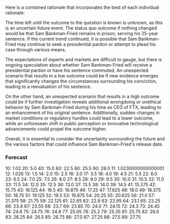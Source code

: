 Here is a combined rationale that incorporates the best of each individual rationale:

The time left until the outcome to the question is known is unknown, as this is an uncertain future event. The status quo outcome if nothing changed would be that Sam Bankman-Fried remains in prison, serving his 25-year sentence. If the current trend continued, it is possible that Sam Bankman-Fried may continue to seek a presidential pardon or attempt to plead his case through various means.

The expectations of experts and markets are difficult to gauge, but there is ongoing speculation about whether Sam Bankman-Fried will receive a presidential pardon or have his sentence commuted. An unexpected scenario that results in a low outcome could be if new evidence emerges that significantly changes the circumstances surrounding his conviction, leading to a reevaluation of his sentence.

On the other hand, an unexpected scenario that results in a high outcome could be if further investigation reveals additional wrongdoing or unethical behavior by Sam Bankman-Fried during his time as CEO of FTX, leading to an enhancement of his original sentence. Additionally, sudden changes in market conditions or regulatory hurdles could lead to a lower outcome, while an unforeseen shift in public perception or innovative technological advancements could propel the outcome higher.

Overall, it is essential to consider the uncertainty surrounding the future and the various factors that could influence Sam Bankman-Fried's release date.

### Forecast

10: 1.02
20: 5.0
40: 15.0
60: 22.5
80: 25.5
90: 28.0
11: 1.0230000000000001
12: 1.026
13: 1.5
14: 2.0
15: 2.5
16: 3.0
17: 3.5
18: 4.0
19: 4.5
21: 5.5
22: 6.0
23: 6.5
24: 7.0
25: 7.5
26: 8.0
27: 8.5
28: 9.0
29: 9.5
30: 10.0
31: 10.5
32: 11.0
33: 11.5
34: 12.0
35: 12.5
36: 13.0
37: 13.5
38: 14.0
39: 14.5
41: 15.375
42: 15.75
43: 16.125
44: 16.5
45: 16.875
46: 17.25
47: 17.625
48: 18.0
49: 18.375
50: 18.75
51: 19.125
52: 19.5
53: 19.875
54: 20.25
55: 20.625
56: 21.0
57: 21.375
58: 21.75
59: 22.125
61: 22.65
62: 22.8
63: 22.95
64: 23.1
65: 23.25
66: 23.4
67: 23.55
68: 23.7
69: 23.85
70: 24.0
71: 24.15
72: 24.3
73: 24.45
74: 24.6
75: 24.75
76: 24.9
77: 25.05
78: 25.2
79: 25.35
81: 25.75
82: 26.0
83: 26.25
84: 26.5
85: 26.75
86: 27.0
87: 27.25
88: 27.5
89: 27.75